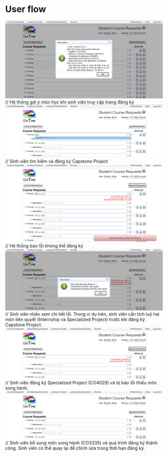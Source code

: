 # User flow
![](./images/ui_course_suggestion_success.png)
// Hệ thống gợi ý môn học khi sinh viên truy cập trang đăng ký
![](./images/ui_course_check_search.png)
// Sinh viên tìm kiếm và đăng ký Capstone Project
![](./images/ui_course_check_fail.png)
// Hệ thống báo lỗi không thể đăng ký 
![](./images/ui_course_check_fail_detail.png)
// Sinh viên nhấn xem chi tiết lỗi. Trong ví dụ trên, sinh viên cần tích luỹ hai môn tiên quyết (Internship và Specialized Project) trước khi đăng ký Capstone Project.
![](./images/ui_course_check_fail_songhanh.png)
// Sinh viên đăng ký Specialized Project (CO4029) và bị báo lỗi thiếu môn song hành.
![](./images/ui_course_check_fail_songhanh_ok.png)
// Sinh viên bổ sung môn song hành (CO3335) và quá trình đăng ký thành công. Sinh viên có thể quay lại để chỉnh sửa trong thời hạn đăng ký.

